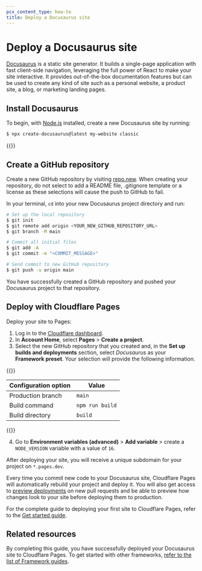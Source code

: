 ```yaml
---
pcx_content_type: how-to
title: Deploy a Docusaurus site
---
```


# Deploy a Docusaurus site

[Docusaurus](https://docusaurus.io) is a static site generator. It builds a single-page application with fast client-side navigation, leveraging the full power of React to make your site interactive. It provides out-of-the-box documentation features but can be used to create any kind of site such as a personal website, a product site, a blog, or marketing landing pages.

## Install Docusaurus

To begin, with [Node.js](https://nodejs.org/en/download/) installed, create a new Docusaurus site by running:

```sh
$ npx create-docusaurus@latest my-website classic
```

{{<render file="_tutorials-before-you-start.md">}}

## Create a GitHub repository

Create a new GitHub repository by visiting [repo.new](https://repo.new). When creating your repository, do not select to add a README file, .gitignore template or a license as these selections will cause the push to GitHub to fail.

In your terminal, `cd` into your new Docusaurus project directory and run:

```sh
# Set up the local repository
$ git init
$ git remote add origin <YOUR_NEW_GITHUB_REPOSITORY_URL>
$ git branch -M main

# Commit all initial files
$ git add -A
$ git commit -m "<COMMIT_MESSAGE>"

# Send commit to new GitHub repository
$ git push -u origin main
```

You have successfully created a GitHub repository and pushed your Docusaurus project to that repository.

## Deploy with Cloudflare Pages

Deploy your site to Pages:

1. Log in to the [Cloudflare dashboard](https://dash.cloudflare.com/).
2. In **Account Home**, select **Pages** > **Create a project**. 
3. Select the new GitHub repository that you created and, in the **Set up builds and deployments** section, select *Docusaurus* as your **Framework preset**. Your selection will provide the following information.

{{<table-wrap>}}

| Configuration option | Value                       |
| -------------------- | --------------------------- |
| Production branch    | `main`                      |
| Build command        | `npm run build`             |
| Build directory      | `build`                     |

{{</table-wrap>}}

4. Go to **Environment variables (advanced)** > **Add variable** > create a `NODE_VERSION` variable with a value of `16`.

After deploying your site, you will receive a unique subdomain for your project on `*.pages.dev`.

Every time you commit new code to your Docusaurus site, Cloudflare Pages will automatically rebuild your project and deploy it. You will also get access to [preview deployments](/pages/platform/preview-deployments/) on new pull requests and be able to preview how changes look to your site before deploying them to production.

For the complete guide to deploying your first site to Cloudflare Pages, refer to the [Get started guide](/pages/get-started/).

## Related resources

By completing this guide, you have successfully deployed your Docusaurus site to Cloudflare Pages. To get started with other frameworks, [refer to the list of Framework guides](/pages/framework-guides/).